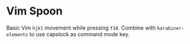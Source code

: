 # Vim Spoon
Basic Vim `hjkl` movement while pressing `f18`. Combine with `karabiner-elements` to use capslock as command mode key.
